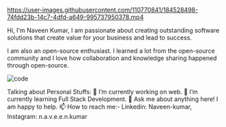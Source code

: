

https://user-images.githubusercontent.com/110770841/184528498-74fdd23b-14c7-4dfd-a649-995737950378.mp4

Hi, I'm Naveen Kumar, I am passionate about creating outstanding software solutions that create value for your business and lead to success.

I am also an open-source enthusiast. I learned a lot from the open-source community and I love how collaboration and knowledge sharing happened through open-source.

![code](https://user-images.githubusercontent.com/110770841/184528539-e5367766-2cb0-4033-8cf7-c491c751f4d7.gif)


Talking about Personal Stuffs:
🔭 I’m currently working on web.
🚀   I’m currently learning Full Stack Development.
💬   Ask me about anything here! I am happy to help.
📫 How to reach me:- Linkedin: Naveen-kumar, Instagram: n.a.v.e.e.n.kumar
